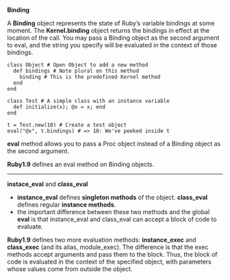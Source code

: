**Binding**

A **Binding** object represents the state of Ruby’s variable bindings at some moment. The
**Kernel.binding** object returns the bindings in effect at the location of the call. You may
pass a Binding object as the second argument to eval, and the string you specify will
be evaluated in the context of those bindings.

    class Object # Open Object to add a new method
      def bindings # Note plural on this method
        binding # This is the predefined Kernel method
      end
    end

    class Test # A simple class with an instance variable
      def initialize(x); @x = x; end
    end

    t = Test.new(10) # Create a test object
    eval("@x", t.bindings) # => 10: We've peeked inside t

**eval** method allows you to pass a Proc object instead of a Binding object as the second argument.

**Ruby1.9** defines an eval method on Binding objects.

- - -

**instace_eval** and **class_eval** 

+ **instance_eval** defines **singleton methods** of the object. **class_eval** defines regular **instance methods**.
+ the important difference between these two methods and the global **eval** is that instance_eval and class_eval can accept a block of code to evaluate.

**Ruby1.9** defines two more evaluation methods: **instance_exec** and **class_exec** (and its alias, module_exec). The difference is that the exec methods accept arguments and pass them to the block. Thus, the block of code is evaluated in the context of the specified object, with parameters whose values come from outside the object.

